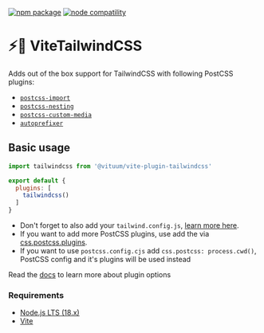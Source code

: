 <a href="https://npmjs.com/package/@vituum/vite-plugin-tailwindcss"><img src="https://img.shields.io/npm/v/@vituum/vite-plugin-tailwindcss.svg" alt="npm package"></a>
<a href="https://nodejs.org/en/about/releases/"><img src="https://img.shields.io/node/v/@vituum/vite-plugin-tailwindcss.svg" alt="node compatility"></a>

# ⚡️🎨 ViteTailwindCSS
Adds out of the box support for TailwindCSS with following PostCSS plugins:
* [`postcss-import`](https://www.npmjs.com/package/postcss-import)
* [`postcss-nesting`](https://www.npmjs.com/package/postcss-nesting)
* [`postcss-custom-media`](https://www.npmjs.com/package/postcss-custom-media)
* [`autoprefixer`](https://www.npmjs.com/package/autoprefixer)

## Basic usage

```js
import tailwindcss from '@vituum/vite-plugin-tailwindcss'

export default {
  plugins: [
    tailwindcss()
  ]
}
```

* Don't forget to also add your `tailwind.config.js`, [learn more here](https://tailwindcss.com/docs/guides/vite).
* If you want to add more PostCSS plugins, use add the via [css.postcss.plugins](https://vitejs.dev/config/shared-options.html#css-postcss).
* If you want to use `postcss.config.cjs` add `css.postcss: process.cwd()`, PostCSS config and it's plugins will be used instead

Read the [docs](https://vituum.dev/config/plugins-options.html#vituum-postcss) to learn more about plugin options

### Requirements

- [Node.js LTS (18.x)](https://nodejs.org/en/download/)
- [Vite](https://vitejs.dev/)
